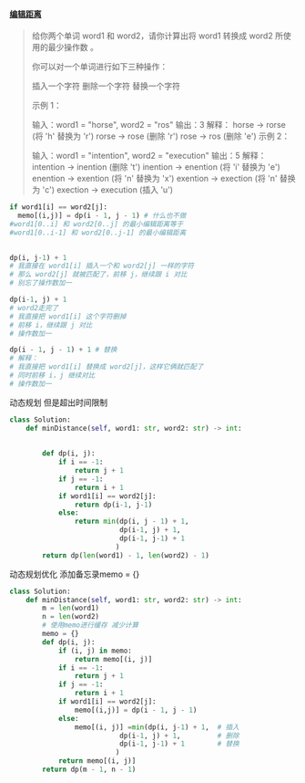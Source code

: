 #### [编辑距离](https://leetcode-cn.com/problems/edit-distance/)

> 给你两个单词 word1 和 word2，请你计算出将 word1 转换成 word2 所使用的最少操作数 。
>
> 你可以对一个单词进行如下三种操作：
>
> 插入一个字符
> 删除一个字符
> 替换一个字符
>
>
> 示例 1：
>
> 输入：word1 = "horse", word2 = "ros"
> 输出：3
> 解释：
> horse -> rorse (将 'h' 替换为 'r')
> rorse -> rose (删除 'r')
> rose -> ros (删除 'e')
> 示例 2：
>
> 输入：word1 = "intention", word2 = "execution"
> 输出：5
> 解释：
> intention -> inention (删除 't')
> inention -> enention (将 'i' 替换为 'e')
> enention -> exention (将 'n' 替换为 'x')
> exention -> exection (将 'n' 替换为 'c')
> exection -> execution (插入 'u')
>

```python
if word1[i] == word2[j]:
  memo[(i,j)] = dp(i - 1, j - 1) # 什么也不做
#word1[0..i] 和 word2[0..j] 的最小编辑距离等于
#word1[0..i-1] 和 word2[0..j-1] 的最小编辑距离
  
```

```python
dp(i, j-1) + 1
# 我直接在 word1[i] 插入一个和 word2[j] 一样的字符
# 那么 word2[j] 就被匹配了，前移 j，继续跟 i 对比
# 别忘了操作数加一
```

```python
dp(i-1, j) + 1
# word2走完了
# 我直接把 word1[i] 这个字符删掉
# 前移 i，继续跟 j 对比
# 操作数加一
```

```python
dp(i - 1, j - 1) + 1 # 替换
# 解释：
# 我直接把 word1[i] 替换成 word2[j]，这样它俩就匹配了
# 同时前移 i，j 继续对比
# 操作数加一
```

动态规划 但是超出时间限制

```python
class Solution:
    def minDistance(self, word1: str, word2: str) -> int:
        
        
        def dp(i, j):
            if i == -1:
                return j + 1
            if j == -1:
                return i + 1
            if word1[i] == word2[j]:
                return dp(i-1, j-1)
            else:
                return min(dp(i, j - 1) + 1,
                           dp(i-1, j) + 1,
                           dp(i-1, j-1) + 1
                          )
        return dp(len(word1) - 1, len(word2) - 1)
```

动态规划优化 添加备忘录memo = {}

```python
class Solution:
    def minDistance(self, word1: str, word2: str) -> int:
        m = len(word1)
        n = len(word2)
        # 使用memo进行缓存 减少计算
        memo = {}
        def dp(i, j):
            if (i, j) in memo:
                return memo[(i, j)]
            if i == -1: 
                return j + 1
            if j == -1: 
                return i + 1
            if word1[i] == word2[j]:
                memo[(i,j)] = dp(i - 1, j - 1)
            else:
                memo[(i, j)] =min(dp(i, j-1) + 1,  # 插入
                           dp(i-1, j) + 1,         # 删除
                           dp(i-1, j-1) + 1        # 替换
                          )
            return memo[(i, j)]
        return dp(m - 1, n - 1)
```

